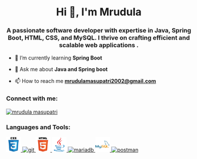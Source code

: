 <h1 align="center">Hi 👋, I'm Mrudula</h1>
<h3 align="center">A passionate software developer with expertise in Java, Spring Boot, HTML, CSS, and MySQL. I thrive on crafting efficient and scalable web applications .</h3>

- 🌱 I’m currently learning **Spring Boot**

- 💬 Ask me about **Java and Spring boot**

- 📫 How to reach me **mrudulamasupatri2002@gmail.com**

<h3 align="left">Connect with me:</h3>
<p align="left">
<a href="https://linkedin.com/in/mrudula masupatri" target="blank"><img align="center" src=["https://raw.githubusercontent.com/rahuldkjain/github-profile-readme-generator/master/src/images/icons/Social/linked-in-alt.svg](https://www.google.com/url?sa=i&url=https%3A%2F%2Fwww.edigitalagency.com.au%2Flinkedin%2Fnew-linkedin-logo-png%2F&psig=AOvVaw2OwYhN_W-Q37t1jDcNDYtd&ust=1692002724318000&source=images&cd=vfe&opi=89978449&ved=0CBEQjRxqFwoTCPjAgJzH2oADFQAAAAAdAAAAABAE)" alt="mrudula masupatri" height="30" width="40" /></a>
</p>

<h3 align="left">Languages and Tools:</h3>
<p align="left"> <a href="https://www.w3schools.com/css/" target="_blank" rel="noreferrer"> <img src="https://raw.githubusercontent.com/devicons/devicon/master/icons/css3/css3-original-wordmark.svg" alt="css3" width="40" height="40"/> </a> <a href="https://git-scm.com/" target="_blank" rel="noreferrer"> <img src="https://www.vectorlogo.zone/logos/git-scm/git-scm-icon.svg" alt="git" width="40" height="40"/> </a> <a href="https://www.w3.org/html/" target="_blank" rel="noreferrer"> <img src="https://raw.githubusercontent.com/devicons/devicon/master/icons/html5/html5-original-wordmark.svg" alt="html5" width="40" height="40"/> </a> <a href="https://www.java.com" target="_blank" rel="noreferrer"> <img src="https://raw.githubusercontent.com/devicons/devicon/master/icons/java/java-original.svg" alt="java" width="40" height="40"/> </a> <a href="https://mariadb.org/" target="_blank" rel="noreferrer"> <img src="https://www.vectorlogo.zone/logos/mariadb/mariadb-icon.svg" alt="mariadb" width="40" height="40"/> </a> <a href="https://www.mysql.com/" target="_blank" rel="noreferrer"> <img src="https://raw.githubusercontent.com/devicons/devicon/master/icons/mysql/mysql-original-wordmark.svg" alt="mysql" width="40" height="40"/> </a> <a href="https://postman.com" target="_blank" rel="noreferrer"> <img src="https://www.vectorlogo.zone/logos/getpostman/getpostman-icon.svg" alt="postman" width="40" height="40"/> </a> </p>

<!--
**Mrudula2002/Mrudula2002** is a ✨ _special_ ✨ repository because its `README.md` (this file) appears on your GitHub profile.

Here are some ideas to get you started:

- 🔭 I’m currently working on ...
- 🌱 I’m currently learning ...
- 👯 I’m looking to collaborate on ...
- 🤔 I’m looking for help with ...
- 💬 Ask me about ...
- 📫 How to reach me: ...
- 😄 Pronouns: ...
- ⚡ Fun fact: ...
-->
